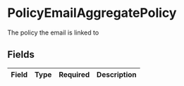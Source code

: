 # PolicyEmailAggregatePolicy

The policy the email is linked to


## Fields

| Field       | Type        | Required    | Description |
| ----------- | ----------- | ----------- | ----------- |